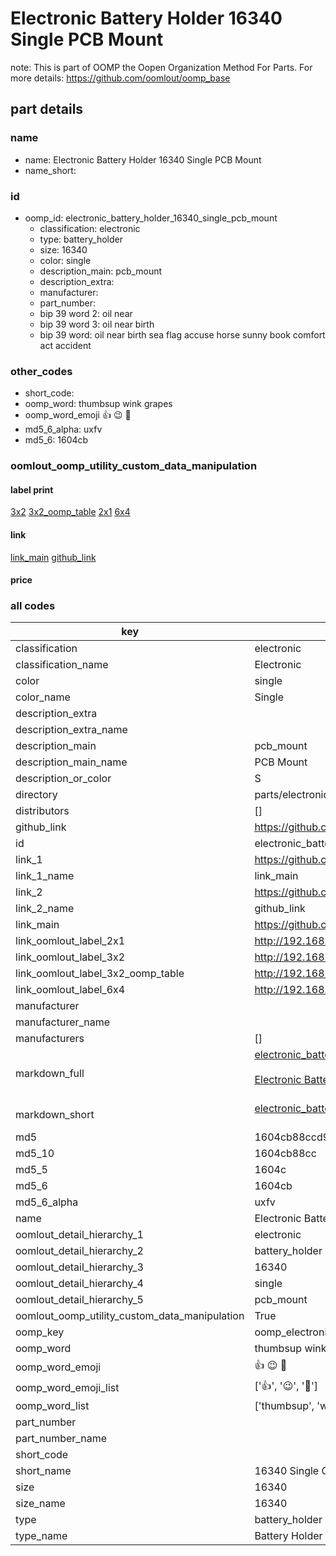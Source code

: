 # Electronic Battery Holder 16340 Single PCB Mount  

note: This is part of OOMP the Oopen Organization Method For Parts. For more details: https://github.com/oomlout/oomp_base

##  part details





### name
* name: Electronic Battery Holder 16340 Single PCB Mount
* name_short: 
### id
* oomp_id: electronic_battery_holder_16340_single_pcb_mount
  * classification: electronic
  * type: battery_holder
  * size: 16340
  * color: single
  * description_main: pcb_mount
  * description_extra: 
  * manufacturer: 
  * part_number: 
  * bip 39 word 2: oil near
  * bip 39 word 3: oil near birth
  * bip 39 word: oil near birth sea flag accuse horse sunny book comfort act accident

### other_codes
* short_code: 
* oomp_word: thumbsup wink grapes
* oomp_word_emoji :thumbsup: :wink: :grapes:
* md5_6_alpha: uxfv
* md5_6: 1604cb






### oomlout_oomp_utility_custom_data_manipulation
#### label print
[3x2](http://192.168.1.245:1112/?label=oomp%20uxfv)
[3x2_oomp_table](http://192.168.1.107:1112/?label=oomp%20uxfv)
[2x1](http://192.168.1.242:1112/?label=oomp%20uxfv)
[6x4](http://192.168.1.55:1112/?label=oomp%20uxfv)    

#### link

[link_main](https://github.com/oomlout/oomlout_oomp_current_version_messy/tree/main/parts/electronic_battery_holder_16340_single_pcb_mount) [github_link](https://github.com/oomlout/oomlout_oomp_part_src/tree/main/parts/electronic_battery_holder_16340_single_pcb_mount)                             

#### price







### all codes 
| key | value |  
| --- | --- |  
| classification | electronic |  
| classification_name | Electronic |  
| color | single |  
| color_name | Single |  
| description_extra |  |  
| description_extra_name |  |  
| description_main | pcb_mount |  
| description_main_name | PCB Mount |  
| description_or_color | S  |  
| directory | parts/electronic_battery_holder_16340_single_pcb_mount |  
| distributors | [] |  
| github_link | https://github.com/oomlout/oomlout_oomp_part_src/tree/main/parts/electronic_battery_holder_16340_single_pcb_mount |  
| id | electronic_battery_holder_16340_single_pcb_mount |  
| link_1 | https://github.com/oomlout/oomlout_oomp_current_version_messy/tree/main/parts/electronic_battery_holder_16340_single_pcb_mount |  
| link_1_name | link_main |  
| link_2 | https://github.com/oomlout/oomlout_oomp_part_src/tree/main/parts/electronic_battery_holder_16340_single_pcb_mount |  
| link_2_name | github_link |  
| link_main | https://github.com/oomlout/oomlout_oomp_current_version_messy/tree/main/parts/electronic_battery_holder_16340_single_pcb_mount |  
| link_oomlout_label_2x1 | http://192.168.1.242:1112/?label=oomp%20uxfv |  
| link_oomlout_label_3x2 | http://192.168.1.245:1112/?label=oomp%20uxfv |  
| link_oomlout_label_3x2_oomp_table | http://192.168.1.107:1112/?label=oomp%20uxfv |  
| link_oomlout_label_6x4 | http://192.168.1.55:1112/?label=oomp%20uxfv |  
| manufacturer |  |  
| manufacturer_name |  |  
| manufacturers | [] |  
| markdown_full | [electronic_battery_holder_16340_single_pcb_mount](https://github.com/oomlout/oomlout_oomp_current_version_messy/tree/main/parts/electronic_battery_holder_16340_single_pcb_mount)<br>[](https://github.com/oomlout/oomlout_oomp_current_version_messy/tree/main/parts/electronic_battery_holder_16340_single_pcb_mount)<br>[Electronic Battery Holder 16340 Single Pcb Mount](https://github.com/oomlout/oomlout_oomp_current_version_messy/tree/main/parts/electronic_battery_holder_16340_single_pcb_mount)<br><br> |  
| markdown_short | [electronic_battery_holder_16340_single_pcb_mount](https://github.com/oomlout/oomlout_oomp_current_version_messy/tree/main/parts/electronic_battery_holder_16340_single_pcb_mount)<br><br> |  
| md5 | 1604cb88ccd96db806ac1c1e2d64e4ce |  
| md5_10 | 1604cb88cc |  
| md5_5 | 1604c |  
| md5_6 | 1604cb |  
| md5_6_alpha | uxfv |  
| name | Electronic Battery Holder 16340 Single PCB Mount |  
| oomlout_detail_hierarchy_1 | electronic |  
| oomlout_detail_hierarchy_2 | battery_holder |  
| oomlout_detail_hierarchy_3 | 16340 |  
| oomlout_detail_hierarchy_4 | single |  
| oomlout_detail_hierarchy_5 | pcb_mount |  
| oomlout_oomp_utility_custom_data_manipulation | True |  
| oomp_key | oomp_electronic_battery_holder_16340_single_pcb_mount |  
| oomp_word | thumbsup wink grapes |  
| oomp_word_emoji | :thumbsup: :wink: :grapes: |  
| oomp_word_emoji_list | [':thumbsup:', ':wink:', ':grapes:'] |  
| oomp_word_list | ['thumbsup', 'wink', 'grapes'] |  
| part_number |  |  
| part_number_name |  |  
| short_code |  |  
| short_name | 16340 Single Cell PCB Mount |  
| size | 16340 |  
| size_name | 16340 |  
| type | battery_holder |  
| type_name | Battery Holder |  
